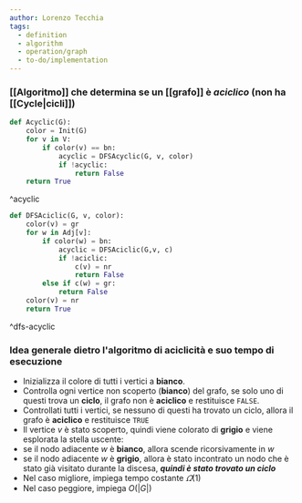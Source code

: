 ```yaml
---
author: Lorenzo Tecchia
tags:
  - definition
  - algorithm
  - operation/graph
  - to-do/implementation
---
```

### [[Algoritmo]] che determina se un [[grafo]] è ***aciclico*** (non ha [[Cycle|cicli]])
	
```python
def Acyclic(G):
	color = Init(G)
	for v in V:
		if color(v) == bn:
			acyclic = DFSAcyclic(G, v, color)
			if !acyclic:
				return False
	return True
```
^acyclic
<!--ID: 1715263181711-->




```python
def DFSAciclic(G, v, color):
	color(v) = gr
	for w in Adj[v]:
		if color(w) = bn:
			acyclic = DFSAciclic(G,v, c)
			if !aciclic:
				c(v) = nr
				return False
		else if c(w) = gr:
			return False
	color(v) = nr
	return True				
```
^dfs-acyclic

### Idea generale dietro l'algoritmo di aciclicità e suo tempo di esecuzione
- Inizializza il colore di tutti i vertici a **bianco**.  
- Controlla ogni vertice non scoperto (**bianco**) del grafo, se solo uno di questi trova un **ciclo**, il grafo non è **aciclico** e restituisce `FALSE`.
- Controllati tutti i vertici, se nessuno di questi ha trovato un ciclo, allora il grafo è **aciclico** e restituisce `TRUE`
- Il vertice $v$ è stato scoperto, quindi viene colorato di **grigio** e viene esplorata la stella uscente:
- se il nodo adiacente $w$ è **bianco**, allora scende ricorsivamente in $w$  
- se il nodo adiacente $w$ è **grigio**, allora è stato incontrato un nodo che è stato già visitato durante la discesa, ***quindi è stato trovato un ciclo***
- Nel caso migliore, impiega tempo costante $\varOmega(1)$ 
- Nel caso peggiore, impiega $O(|G|)$
<!--ID: 1715263181712-->


